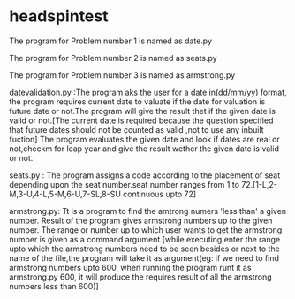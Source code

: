 # headspintest
The program for Problem number 1 is named as date.py

The program for Problem number 2 is named as seats.py

The program for Problem number 3 is named as armstrong.py

datevalidation.py :The program aks the user for a date in(dd/mm/yy) format, the program requires current date to valuate if the date for valuation is future date or not.The program will give the result thet if the given date is valid or not.[The current  date is required because the question specified that future dates should not be counted as valid ,not to use any inbuilt fuction] The program evaluates the given date and look if dates are real or not,checkm for leap year and give the result wether the given date is valid or not.

seats.py : The program assigns a code according to the placement of seat depending upon the seat number.seat number ranges from 1 to 72.[1-L,2-M,3-U,4-L,5-M,6-U,7-SL,8-SU continuous upto 72] 

armstrong.py: Tt is a program to find the amtrong numers 'less than' a given number. Result of the program gives armstrong numbers up to the given number. The range or number up to which user wants to get the armstrong number is given as a command argument.[while executing enter the range upto which the armstrong numbers need to be seen besides or next to the name of the file,the program will take it as argument(eg: if we need to find armstrong numbers upto 600, when running the program runt it as armstrong.py 600, it will produce the requires result of all the armstrong numbers less than 600)]

